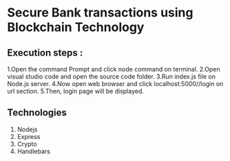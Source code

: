 # Secure Bank transactions using Blockchain Technology

## Execution steps :
1.Open the command Prompt and click node command on terminal.
2.Open visual studio code and open the source code folder.
3.Run index.js file on Node.js server. 
4.Now open web browser and click localhost:5000//login on url section.
5.Then, login page will be displayed.

## Technologies
1. Nodejs
2. Express
3. Crypto
4. Handlebars

